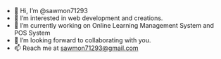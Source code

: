 - 👋 Hi, I’m @sawmon71293
- 👀 I’m interested in web development and creations.
- 🌱 I’m currently working on Online Learning Management System and POS System
- 💞️ I’m looking forward to collaborating with you.
- 📫 Reach me at sawmon71293@gmail.com

<!---
sawmon71293/sawmon71293 is a ✨ special ✨ repository because its `README.md` (this file) appears on your GitHub profile.
You can click the Preview link to take a look at your changes.
--->
